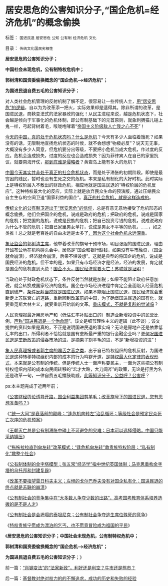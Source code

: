# 居安思危的公害知识分子,“国企危机=经济危机”的概念偷换

标签： `国进民退` `居安思危` `公知` `公有制` `经济危机` `文化` 

目录： `传统文化国民劣根性`

**居安思危的公害知识分子；**

**中国社会未现危机，公有制特权危机中；**

**郭树清和国资委偷换概念的“国企危机——>经济危机”；**

**为国进民退自费五毛的公害知识分子**；

对人类社会危机管理的反射机制了解不足，很容易让一些传统人士，[用“居安思危”的逻辑](../../../2011/1/8/当“居安思危”成为陋习.md)，自以为为改革添一把火，实际效果却是适得其。除非所谓的改革，是国进民退，商鞅变法式的法家暴政的强化！从民主进程来说，越是危机状态下，社会越是倾向于军事化的危机体制，即公有制基础下的元首原则，就象刺猬猫儿碰上鬼一样，弓起背树着毛，喉咙咆哮着“[帝国主义阶级敌人亡我之心不死](../../../2009/12/25/自力更生国防建设是小农意识历史经验.md)”！

[今天的中国，真的处于危机状态吗？什么是危机](../../../2010/4/14/宗教总是社会意义的，迷信是个人意义的.md)？今天有多少人面临着饿死？如果没有的话，无限制地宣扬危机状态的时侯，就不会想想“物极必反”？说天无无事，大概没有多少人同意，但危机要分出等级，不要把小危机当成大危机，作过度的反应。危机会造成损失，过度的反应也会造成损失？因为菲律宾人在自已的家里抗议，就要南海开仗，[那到底谁是侵略者](http://darthvad.blog.163.com/blog/static/533994702011917035162/)？黄岩岛上能有多大的危机？

[中国今天其实并非处于真正的社会危机状态](../../../2012/1/1/多数人暴政的“怀旧”“复古”的虚拟正义.md)，而是处于滞胀的初期阶段。即使是最穷困的贱民，暂时也没有生死之交的危机。本来是私有制化的大好时机。此时实际上是特权阶层入不敷出的财政危机，相应地就是国进民退的“特权阶层的危机反应”。这种特权最大化的反应，实际上就是放弃民众生命的预演版，通过压缩民众自主生存的空间卫道“国家利益的国企”。[真正的社会危机，就是这样造成的](../../../2010/1/13/一字真经拖字诀，南辕北辙慢慢来.md)。

[传统文化的公有制卫道出于“居安思危”的信仰](../../../2009/11/28/危机管理有成本边界，不值得“不惜一切代价避免危机”.md)，总是有意无意地接受了危机形态的概念偷换。他们会把国企的危机，说成是政府的危机；把政府的危机，说成是国家的危机；把党国的危机，说成是民族的危机；把自已投资亏钱的危机，说成说政府为什么不管的危机；把自已家里男女单打，说成是男女不平等的危机，……，如之类推！总之就是老百姓的自由永远是太多了[，因为这个社会危机永远深重](../../../2011/4/12/灾难经济学和灾难的政治价值.md)。

[象证监会的郭树清主席](../../../2012/5/14/郭主席新政的两个凡是和拨乱反正.md)，他举着改革的旗号干预市场，明目张胆的国进民退，理由开诚布公地在机构碰头会中，居然是“国企和银行缺钱，如果没有牛市融资，（国企就会崩溃），经济就会崩溃，后果不堪设想”。这就是典型的将国企的危机，说成是国民经济的危机。但不幸的是，如果只有市场经济才是经济，经济的发展，肯定就是国企的危机直到灭绝！[国企不灭，国民经济就要灭亡！苏联就是证明](../../../2012/5/12/戈尔巴乔夫改革失败和魏玛德国纳粹化的共同机理.md)！

当政府处于财政危机状态下，条件反射当然就是加税；如果不能阻止政府任意加税，就会转换成国家经济的危机。国企在市场经济进程中肯定会全面陷入经营危机直到破产，[条件反射当然就是国进民退](../../../2012/3/21/“改革达成共识”是自欺欺人；“保卫国企”的真面目.md)。如果不能阻止国进民退，国民经济就会重新走上苏联衰亡的道路，重新回到改革前的中国，为了确堡国进民退的国有化，就要重觅斯大林主义，就要重新开始新的文革。[重庆模式，不就是复辟的尝试吗](http://darthvad.blog.sohu.com/216124630.html)？

人民真理报最近用房地产和（低估汇率补贴出口的）制造业新增投资中的民营比例，[声称“国进民退是一个伪命题](../../../2009/12/17/崇祯皇帝获报“国进民退”.md)”。该文是细节理性主义的逻辑（此不谈）；该文提供的资料如果是真的，不正是说明国进民退的事实吗？无论是房地产还是依靠低汇率的出口，所得利者不恰恰就是国有垄断最严重的银行金融企业吗？更[何况国进民退是垄断政策的侵吞市场的进](http://blog.sina.com.cn/s/blog_5563a64d0102e1sf.html)，是摘果子割羊毛的进，不是“新增投资的进”！

[象人民真理报或者郭主席的喉舌之音之类](../../../2012/4/24/强盗逻辑正在制造空前的金融危机和经济危机.md)，出于自已特权组织的危机反射，为国进民退这种转移特权组织内部的成本的行为鸣锣开道，[是特权最大化定律的表现形式](../../../2011/11/21/寡头型民主增强了黄宗羲效应.md)，本来就是公有制的传统。但是传统人士一面声称要民主，一面为这些把公有制特权组织内部的成本向民间转移的“宏才大略，大刀阔斧”的政策，无论是打黑为名还是改革一句，一律自费五毛擂鼓助威，[此等知识分子，公益呼？公害呼](../../../2012/5/13/公有制不是可以道德操守的社会;.md)？

ps:本主题完成于近两年前；

《[公害财经舆论诱导开路，国企利益集团剪羊毛；改革旗号下的国进民退，您有思想准备吗？](../../../2012/5/15/万一出现改革旗号下的国进民退，您有思想准备吗？.md)》

《[“统一大同”是衰落前的颠峰；“逢危机向转左”治乱循环；等级社会是预定民众死亡次序的危机预案](../../../2012/5/15/“统一大同”的社会就是衰落前的颠峰；.md)》

《[王朝灭亡总是公有制滞胀中碰上不可避免的灾难；日本可以选择侵略，中国只能采纳镇压](../../../2012/5/15/公有制滞胀中的灾变，日本可以选择侵略；.md)》

《[“拖拖拉拉直到向左转”改革模式；“逢危机向左转”救贵族特权阶层；“私有制化”救整个社会](../../../2012/5/16/公有制改革模式“逢危机向左转”救的是贵族特权阶层.md)》

《[公有制体制的金字塔模型；张五常“经济学”指中世纪英国体制；马克思重构金字塔的乌托邦和封建复辟](../../../2012/5/16/公有制金字塔模型和张五常的经济学.md)》

《[改革不要指望雷日科夫主义；左倾的戈尔巴乔夫没有对国企私有化；国进民退的终点就是苏联的崩溃](../../../2012/5/16/改革不要“雷日科夫主义”.md)》

《[公有制社会的竞争集中在“大多数人争夺少数的出路”，高考国考教育体系培养选拨的是不是人才](../../../2012/5/17/高考国考教育体系培养选拨的不是人才.md)》

《[公有制社会是会坍塌的泰坦尼克；公有制社会争夺逃生席位殊死的竞争](../../../2012/5/17/坍沉的泰坦尼克号；争夺逃生席位的殊死竞争.md)》

《[特权贵族宁愿成为漂泊的乞丐，也不愿意冒险成为祖国的平民](../../../2012/5/17/《未来水世界》的《冰海沉船》的《卡勒比海盗》.md)》

《**居安思危的公害知识分子；中国社会未现危机，公有制特权危机中；**

**郭树清和国资委偷换概念的“国企危机——>经济危机”；**

**为国进民退自费五毛的公害知识分子**；》

前一篇：[“肖钢变法”的“法家新政”，利好还是利空？牛市还是熊市？](../../../2013/12/11/“肖钢变法”的“法家新政”，利好还是利空？牛市还是熊市？.md)

后一篇：[基督教对绝对权力的的不懈追求，成功的历史和失败的经验](../../../2013/12/12/基督教对绝对权力的的不懈追求，成功的历史和失败的经验.md)